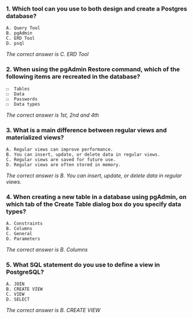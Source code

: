 ### 1. Which tool can you use to both design and create a Postgres database?
    A. Query Tool
    B. pgAdmin
    C. ERD Tool 
    D. psql

_The correct answer is C. ERD Tool_
### 2. When using the pgAdmin Restore command, which of the following items are recreated in the database?
    ☐  Tables
    ☐  Data 
    ☐  Passwords
    ☐  Data types

_The correct answer is 1st, 2nd and 4th_
### 3. What is a main difference between regular views and materialized views?
    A. Regular views can improve performance.
    B. You can insert, update, or delete data in regular views. 
    C. Regular views are saved for future use.
    D. Regular views are often stored in memory.

_The correct answer is B. You can insert, update, or delete data in regular views._
### 4. When creating a new table in a database using pgAdmin, on which tab of the Create Table dialog box do you specify data types?
    A. Constraints
    B. Columns 
    C. General
    D. Parameters

_The correct answer is B. Columns_
### 5. What SQL statement do you use to define a view in PostgreSQL?
    A. JOIN
    B. CREATE VIEW
    C. VIEW
    D. SELECT 

_The correct answer is B. CREATE VIEW_

